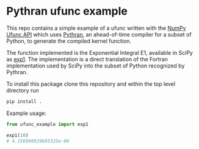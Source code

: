 # Pythran ufunc example

This repo contains a simple example of a ufunc written with the [NumPy Ufunc API](https://numpy.org/doc/stable/reference/c-api/ufunc.html) which uses [Pythran](https://pythran.readthedocs.io/en/latest/), an ahead-of-time compiler
for a subset of Python, to generate the compiled kernel function.

The function implemented is the Exponential Integral E1, available in SciPy as [exp1](https://docs.scipy.org/doc/scipy/reference/generated/scipy.special.exp1.html). The implementation is a direct translation of the Fortran
implementation used by SciPy into the subset of Python recognized by Pythran.

To install this package clone this repository and within the top level directory run

```bash
pip install .
```

Example usage:

```python
from ufunc_example import exp1

exp1(10)
# 4.156968929685325e-06
```
